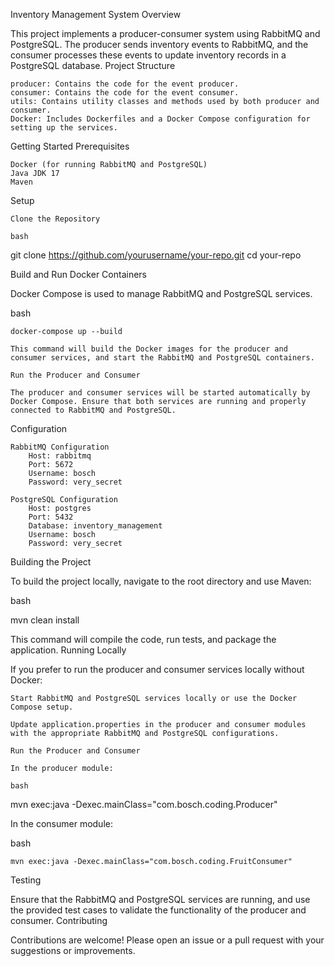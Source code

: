 Inventory Management System
Overview

This project implements a producer-consumer system using RabbitMQ and PostgreSQL. The producer sends inventory events to RabbitMQ, and the consumer processes these events to update inventory records in a PostgreSQL database.
Project Structure

    producer: Contains the code for the event producer.
    consumer: Contains the code for the event consumer.
    utils: Contains utility classes and methods used by both producer and consumer.
    Docker: Includes Dockerfiles and a Docker Compose configuration for setting up the services.

Getting Started
Prerequisites

    Docker (for running RabbitMQ and PostgreSQL)
    Java JDK 17
    Maven

Setup

    Clone the Repository

    bash

git clone https://github.com/yourusername/your-repo.git
cd your-repo

Build and Run Docker Containers

Docker Compose is used to manage RabbitMQ and PostgreSQL services.

bash

    docker-compose up --build

    This command will build the Docker images for the producer and consumer services, and start the RabbitMQ and PostgreSQL containers.

    Run the Producer and Consumer

    The producer and consumer services will be started automatically by Docker Compose. Ensure that both services are running and properly connected to RabbitMQ and PostgreSQL.

Configuration

    RabbitMQ Configuration
        Host: rabbitmq
        Port: 5672
        Username: bosch
        Password: very_secret

    PostgreSQL Configuration
        Host: postgres
        Port: 5432
        Database: inventory_management
        Username: bosch
        Password: very_secret

Building the Project

To build the project locally, navigate to the root directory and use Maven:

bash

mvn clean install

This command will compile the code, run tests, and package the application.
Running Locally

If you prefer to run the producer and consumer services locally without Docker:

    Start RabbitMQ and PostgreSQL services locally or use the Docker Compose setup.

    Update application.properties in the producer and consumer modules with the appropriate RabbitMQ and PostgreSQL configurations.

    Run the Producer and Consumer

    In the producer module:

    bash

mvn exec:java -Dexec.mainClass="com.bosch.coding.Producer"

In the consumer module:

bash

    mvn exec:java -Dexec.mainClass="com.bosch.coding.FruitConsumer"

Testing

Ensure that the RabbitMQ and PostgreSQL services are running, and use the provided test cases to validate the functionality of the producer and consumer.
Contributing

Contributions are welcome! Please open an issue or a pull request with your suggestions or improvements.